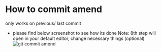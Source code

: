 # How to commit amend
only works on previous/ last commit

- please find below screenshot to see how its done
Note: 8th step will open in your default editor, change necessary things (optional)
![git commit amend](https://user-images.githubusercontent.com/66732823/194485579-e8bf1443-cb7a-4f32-b678-3c2e22678450.png)
